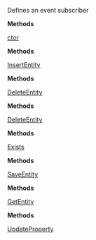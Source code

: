 Defines an event subscriber

**Methods**

[ctor](Bifrost.Events.EventSubscriber`1.ctor)


**Methods**

[InsertEntity](Bifrost.Events.EventSubscriber`1.InsertEntity)


**Methods**

[DeleteEntity](Bifrost.Events.EventSubscriber`1.DeleteEntity)


**Methods**

[DeleteEntity](Bifrost.Events.EventSubscriber`1.DeleteEntity)


**Methods**

[Exists](Bifrost.Events.EventSubscriber`1.Exists)


**Methods**

[SaveEntity](Bifrost.Events.EventSubscriber`1.SaveEntity)


**Methods**

[GetEntity](Bifrost.Events.EventSubscriber`1.GetEntity)


**Methods**

[UpdateProperty](Bifrost.Events.EventSubscriber`1.UpdateProperty)
